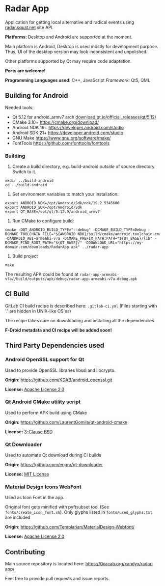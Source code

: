 # Radar App

Application for getting local alternative and radical events using [radar.squat.net](https://radar.squat.net) site API.

**Platforms:** Desktop and Android are supported at the moment.

Main platform is Android, Desktop is used mostly for development purpose.
Thus, UI of the desktop version may look inconsistent and unpolished.

Other platforms supported by Qt may require code adaptation.

**Ports are welcome!**

**Programming Languages used:** C++, JavaScript
*Framework:* Qt5, QML

## Building for Android

Needed tools:

* Qt 5.12 for android_armv7 arch [download.qt.io/official_releases/qt/5.12/](https://download.qt.io/official_releases/qt/5.12/)
* CMake 3.10+ https://cmake.org/download/
* Android NDK 19+ https://developer.android.com/studio
* Android SDK 21+ https://developer.android.com/studio
* GNU Make https://www.gnu.org/software/make/
* FontTools https://github.com/fonttools/fonttools

### Building

1. Create a build directory, e.g. build-android *outside* of source directory. Switch to it.
```
mkdir ../build-android
cd ../build-android
```
1. Set environment variables to match your installation:
```
export ANDROID_NDK=/opt/Android/Sdk/ndk/19.2.5345600
export ANDROID_SDK=/opt/Android/Sdk
export QT_BASE=/opt/qt/5.12.9/android_armv7
```
1. Run CMake to configure build:
```
cmake -DQT_ANDROID_BUILD_TYPE="--debug" -DCMAKE_BUILD_TYPE=Debug -DCMAKE_TOOLCHAIN_FILE="${ANDROID_NDK}/build/cmake/android.toolchain.cmake" -DANDROID_ABI=armeabi-v7a -DCMAKE_PREFIX_PATH:PATH="${QT_BASE}/lib" -DCMAKE_FIND_ROOT_PATH="${QT_BASE}/" -DDOWNLOAD_URL="https://my-domain.com/downloads/RadarApp.apk" ../radar-app
```
1. Build project
```
make
```

The resulting APK could be found at `radar-app-armeabi-v7a//build/outputs/apk/debug/radar-app-armeabi-v7a-debug.apk`

## CI Build

GitLab CI build recipe is described here: `.gitlab-ci.yml`
(Files starting with '.' are hidden in UNIX-like OS'es)

The recipe takes care on downloading and installing all the dependencies.

**F-Droid metadata and CI recipe will be added soon!**

## Third Party Dependencies used

### Android OpenSSL support for Qt
Used to provide OpenSSL libraries libssl and libcrypto.

**Origin:** https://github.com/KDAB/android_openssl.git

**License:** [Apache License 2.0](https://www.apache.org/licenses/LICENSE-2.0)

### Qt Android CMake utility script
Used to perform APK build using CMake

**Origin:** https://github.com/LaurentGomila/qt-android-cmake

**License:** [3-Clause BSD](https://opensource.org/licenses/BSD-3-Clause)

### Qt Downloader
Used to automate Qt download during CI builds

**Origin:** https://github.com/engnr/qt-downloader

**License:** [MIT License](https://github.com/engnr/qt-downloader/blob/master/LICENSE)

### Material Design Icons WebFont
Used as Icon Font in the app.

Original font gets minified with pyftsubset tool (See `fonts/create_icon_font.sh`).
Only glyphs listed in `fonts/used_glyphs.txt` are included

**Origin:** https://github.com/Templarian/MaterialDesign-Webfont/

**License:** [Apache License 2.0](https://www.apache.org/licenses/LICENSE-2.0)

## Contributing

Main source repository is located here: https://0xacab.org/xandyx/radar-app/

Feel free to provide pull requests and issue reports.

